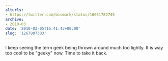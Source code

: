 ```yaml
---
alturls:
- https://twitter.com/bismark/status/10031782745
archive:
- 2010-03
date: '2010-03-05T16:41:43+00:00'
slug: '1267807303'
---
```


I keep seeing the term geek being thrown around much too lightly.  It is way too cool to be "geeky" now.  Time to take it back.

